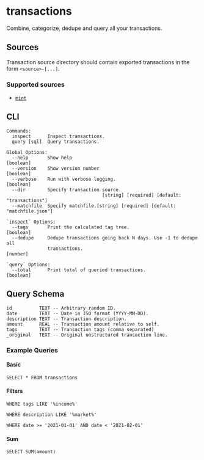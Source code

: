 # transactions

Combine, categorize, dedupe and query all your transactions.

## Sources

Transaction source directory should contain exported transactions in the form `<source>-[...]`.

### Supported sources

-   [`mint`](https://help.mint.com/Accounts-and-Transactions/888960591/How-can-I-download-my-transactions.htm)

## CLI

```
Commands:
  inspect      Inspect transactions.
  query [sql]  Query transactions.

Global Options:
  --help       Show help                                               [boolean]
  --version    Show version number                                     [boolean]
  --verbose    Run with verbose logging.                               [boolean]
  --dir        Specify transaction source.
                                   [string] [required] [default: "transactions"]
  --matchfile  Specify matchfile.[string] [required] [default: "matchfile.json"]

`inspect` Options:
  --tags       Print the calculated tag tree.                          [boolean]
  --dedupe     Dedupe transactions going back N days. Use -1 to dedupe all
               transactions.                                            [number]

`query` Options:
  --total      Print total of queried transactions.                    [boolean]
```

## Query Schema

```
id          TEXT -- Arbitrary random ID.
date        TEXT -- Date in ISO format (YYYY-MM-DD).
description TEXT -- Transaction description.
amount      REAL -- Transaction amount relative to self.
tags        TEXT -- Transaction tags (comma separated)
_original   TEXT -- Original unstructured transaction line.
```

### Example Queries

#### Basic

```
SELECT * FROM transactions
```

#### Filters

```
WHERE tags LIKE '%income%'
```

```
WHERE description LIKE '%market%'
```

```
WHERE date >= '2021-01-01' AND date < '2021-02-01'
```

#### Sum

```
SELECT SUM(amount)
```
